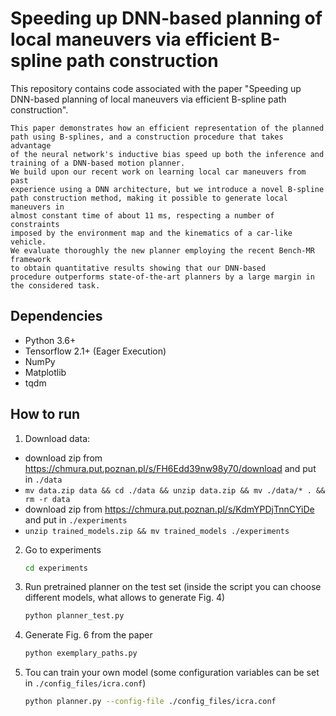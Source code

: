 # Speeding up DNN-based planning of local maneuvers via efficient B-spline path construction

This repository contains code associated with the paper "Speeding up DNN-based planning of local maneuvers via efficient B-spline path construction".

```
This paper demonstrates how an efficient representation of the planned
path using B-splines, and a construction procedure that takes advantage
of the neural network's inductive bias speed up both the inference and
training of a DNN-based motion planner.
We build upon our recent work on learning local car maneuvers from past
experience using a DNN architecture, but we introduce a novel B-spline
path construction method, making it possible to generate local maneuvers in
almost constant time of about 11 ms, respecting a number of constraints
imposed by the environment map and the kinematics of a car-like vehicle.
We evaluate thoroughly the new planner employing the recent Bench-MR framework 
to obtain quantitative results showing that our DNN-based
procedure outperforms state-of-the-art planners by a large margin in the considered task.
```

## Dependencies

* Python 3.6+
* Tensorflow 2.1+ (Eager Execution)
* NumPy
* Matplotlib
* tqdm

## How to run

1. Download data:
- download zip from https://chmura.put.poznan.pl/s/FH6Edd39nw98y70/download and put in `./data`
- `mv data.zip data && cd ./data && unzip data.zip && mv ./data/* . && rm -r data`
- download zip from https://chmura.put.poznan.pl/s/KdmYPDjTnnCYiDe and put in `./experiments`
- `unzip trained_models.zip && mv trained_models ./experiments`

2. Go to experiments
    ```bash
    cd experiments
    ```
3. Run pretrained planner on the test set (inside the script you can choose different models, what allows to generate Fig. 4)
    ```bash
    python planner_test.py
    ```
4. Generate Fig. 6 from the paper
    ```bash
    python exemplary_paths.py
    ```
5. Tou can train your own model (some configuration variables can be set in ```./config_files/icra.conf```)
    ```bash
    python planner.py --config-file ./config_files/icra.conf
    ```
